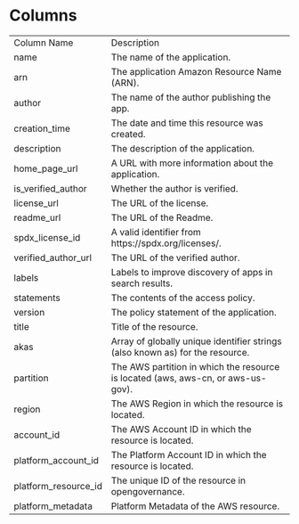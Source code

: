 # Columns  

<table>
	<tr><td>Column Name</td><td>Description</td></tr>
	<tr><td>name</td><td>The name of the application.</td></tr>
	<tr><td>arn</td><td>The application Amazon Resource Name (ARN).</td></tr>
	<tr><td>author</td><td>The name of the author publishing the app.</td></tr>
	<tr><td>creation_time</td><td>The date and time this resource was created.</td></tr>
	<tr><td>description</td><td>The description of the application.</td></tr>
	<tr><td>home_page_url</td><td>A URL with more information about the application.</td></tr>
	<tr><td>is_verified_author</td><td>Whether the author is verified.</td></tr>
	<tr><td>license_url</td><td>The URL of the license.</td></tr>
	<tr><td>readme_url</td><td>The URL of the Readme.</td></tr>
	<tr><td>spdx_license_id</td><td>A valid identifier from https://spdx.org/licenses/.</td></tr>
	<tr><td>verified_author_url</td><td>The URL of the verified author.</td></tr>
	<tr><td>labels</td><td>Labels to improve discovery of apps in search results.</td></tr>
	<tr><td>statements</td><td>The contents of the access policy.</td></tr>
	<tr><td>version</td><td>The policy statement of the application.</td></tr>
	<tr><td>title</td><td>Title of the resource.</td></tr>
	<tr><td>akas</td><td>Array of globally unique identifier strings (also known as) for the resource.</td></tr>
	<tr><td>partition</td><td>The AWS partition in which the resource is located (aws, aws-cn, or aws-us-gov).</td></tr>
	<tr><td>region</td><td>The AWS Region in which the resource is located.</td></tr>
	<tr><td>account_id</td><td>The AWS Account ID in which the resource is located.</td></tr>
	<tr><td>platform_account_id</td><td>The Platform Account ID in which the resource is located.</td></tr>
	<tr><td>platform_resource_id</td><td>The unique ID of the resource in opengovernance.</td></tr>
	<tr><td>platform_metadata</td><td>Platform Metadata of the AWS resource.</td></tr>
</table>